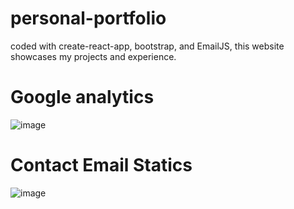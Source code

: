 # personal-portfolio

coded with create-react-app, bootstrap, and EmailJS, this website showcases my projects and experience. 

# Google analytics
![image](https://github.com/user-attachments/assets/d4c3017f-9a53-4a46-bdc1-87c1b2466c45)

# Contact Email Statics 
![image](https://github.com/user-attachments/assets/2eaee4d1-e41c-4aa6-93d5-ec0eb4155053)

